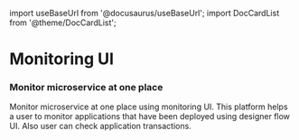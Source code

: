 import useBaseUrl from '@docusaurus/useBaseUrl';
import DocCardList from '@theme/DocCardList';

# Monitoring UI
### Monitor microservice at one place


Monitor microservice at one place using monitoring UI.
This platform helps a user to monitor applications that have been deployed using designer flow UI. Also user can check application transactions.

<DocCardList />
